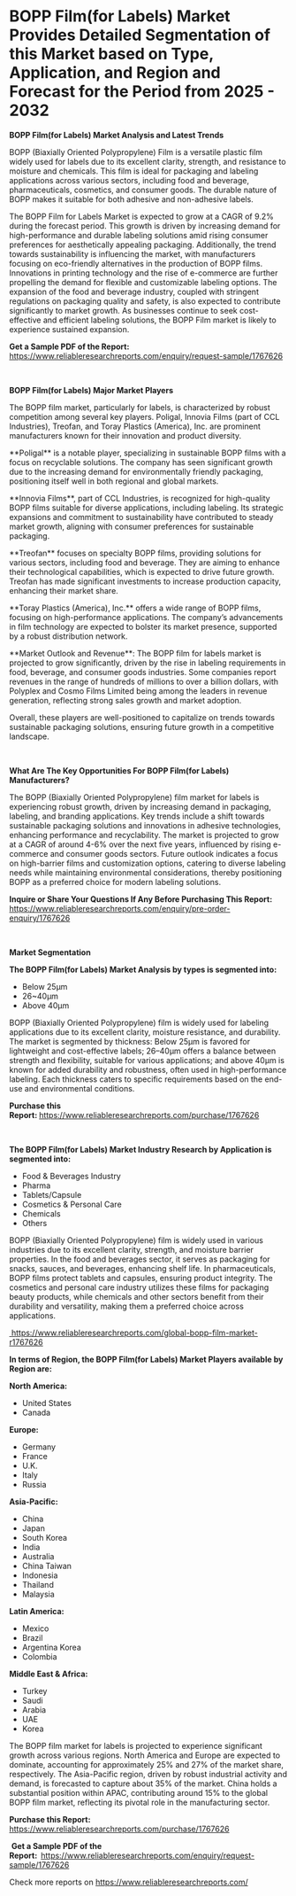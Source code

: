 <p><h1>BOPP Film(for Labels) Market Provides Detailed Segmentation of this Market based on Type, Application, and Region and Forecast for the Period from 2025 - 2032</h1></p><p><strong>BOPP Film(for Labels) Market Analysis and Latest Trends</strong></p>
<p><p>BOPP (Biaxially Oriented Polypropylene) Film is a versatile plastic film widely used for labels due to its excellent clarity, strength, and resistance to moisture and chemicals. This film is ideal for packaging and labeling applications across various sectors, including food and beverage, pharmaceuticals, cosmetics, and consumer goods. The durable nature of BOPP makes it suitable for both adhesive and non-adhesive labels.</p><p>The BOPP Film for Labels Market is expected to grow at a CAGR of 9.2% during the forecast period. This growth is driven by increasing demand for high-performance and durable labeling solutions amid rising consumer preferences for aesthetically appealing packaging. Additionally, the trend towards sustainability is influencing the market, with manufacturers focusing on eco-friendly alternatives in the production of BOPP films. Innovations in printing technology and the rise of e-commerce are further propelling the demand for flexible and customizable labeling options. The expansion of the food and beverage industry, coupled with stringent regulations on packaging quality and safety, is also expected to contribute significantly to market growth. As businesses continue to seek cost-effective and efficient labeling solutions, the BOPP Film market is likely to experience sustained expansion.</p></p>
<p><strong>Get a Sample PDF of the Report:&nbsp;</strong> <a href="https://www.reliableresearchreports.com/enquiry/request-sample/1767626?utm_campaign=2179&utm_medium=2&utm_source=Github&utm_content=ia&utm_term=02022025&utm_id=bopp-filmfor-labels">https://www.reliableresearchreports.com/enquiry/request-sample/1767626</a></p>
<p>&nbsp;</p>
<p><strong>BOPP Film(for Labels) Major Market Players</strong></p>
<p><p>The BOPP film market, particularly for labels, is characterized by robust competition among several key players. Poligal, Innovia Films (part of CCL Industries), Treofan, and Toray Plastics (America), Inc. are prominent manufacturers known for their innovation and product diversity.</p><p>**Poligal** is a notable player, specializing in sustainable BOPP films with a focus on recyclable solutions. The company has seen significant growth due to the increasing demand for environmentally friendly packaging, positioning itself well in both regional and global markets.</p><p>**Innovia Films**, part of CCL Industries, is recognized for high-quality BOPP films suitable for diverse applications, including labeling. Its strategic expansions and commitment to sustainability have contributed to steady market growth, aligning with consumer preferences for sustainable packaging.</p><p>**Treofan** focuses on specialty BOPP films, providing solutions for various sectors, including food and beverage. They are aiming to enhance their technological capabilities, which is expected to drive future growth. Treofan has made significant investments to increase production capacity, enhancing their market share.</p><p>**Toray Plastics (America), Inc.** offers a wide range of BOPP films, focusing on high-performance applications. The company’s advancements in film technology are expected to bolster its market presence, supported by a robust distribution network.</p><p>**Market Outlook and Revenue**: The BOPP film for labels market is projected to grow significantly, driven by the rise in labeling requirements in food, beverage, and consumer goods industries. Some companies report revenues in the range of hundreds of millions to over a billion dollars, with Polyplex and Cosmo Films Limited being among the leaders in revenue generation, reflecting strong sales growth and market adoption.</p><p>Overall, these players are well-positioned to capitalize on trends towards sustainable packaging solutions, ensuring future growth in a competitive landscape.</p></p>
<p>&nbsp;</p>
<p><strong>What Are The Key Opportunities For BOPP Film(for Labels) Manufacturers?</strong></p>
<p><p>The BOPP (Biaxially Oriented Polypropylene) film market for labels is experiencing robust growth, driven by increasing demand in packaging, labeling, and branding applications. Key trends include a shift towards sustainable packaging solutions and innovations in adhesive technologies, enhancing performance and recyclability. The market is projected to grow at a CAGR of around 4-6% over the next five years, influenced by rising e-commerce and consumer goods sectors. Future outlook indicates a focus on high-barrier films and customization options, catering to diverse labeling needs while maintaining environmental considerations, thereby positioning BOPP as a preferred choice for modern labeling solutions.</p></p>
<p><strong>Inquire or Share Your Questions If Any Before Purchasing This Report:</strong> <a href="https://www.reliableresearchreports.com/enquiry/pre-order-enquiry/1767626?utm_campaign=2179&utm_medium=2&utm_source=Github&utm_content=ia&utm_term=02022025&utm_id=bopp-filmfor-labels">https://www.reliableresearchreports.com/enquiry/pre-order-enquiry/1767626</a></p>
<p>&nbsp;</p>
<p><strong>Market Segmentation</strong></p>
<p><strong>The BOPP Film(for Labels) Market Analysis by types is segmented into:</strong></p>
<p><ul><li>Below 25μm</li><li>26~40μm</li><li>Above 40μm</li></ul></p>
<p><p>BOPP (Biaxially Oriented Polypropylene) film is widely used for labeling applications due to its excellent clarity, moisture resistance, and durability. The market is segmented by thickness: Below 25μm is favored for lightweight and cost-effective labels; 26–40μm offers a balance between strength and flexibility, suitable for various applications; and above 40μm is known for added durability and robustness, often used in high-performance labeling. Each thickness caters to specific requirements based on the end-use and environmental conditions.</p></p>
<p><strong>Purchase this Report:&nbsp;</strong><a href="https://www.reliableresearchreports.com/purchase/1767626?utm_campaign=2179&utm_medium=2&utm_source=Github&utm_content=ia&utm_term=02022025&utm_id=bopp-filmfor-labels">https://www.reliableresearchreports.com/purchase/1767626</a></p>
<p>&nbsp;</p>
<p><strong>The BOPP Film(for Labels) Market Industry Research by Application is segmented into:</strong></p>
<p><ul><li>Food & Beverages Industry</li><li>Pharma</li><li>Tablets/Capsule</li><li>Cosmetics & Personal Care</li><li>Chemicals</li><li>Others</li></ul></p>
<p><p>BOPP (Biaxially Oriented Polypropylene) film is widely used in various industries due to its excellent clarity, strength, and moisture barrier properties. In the food and beverages sector, it serves as packaging for snacks, sauces, and beverages, enhancing shelf life. In pharmaceuticals, BOPP films protect tablets and capsules, ensuring product integrity. The cosmetics and personal care industry utilizes these films for packaging beauty products, while chemicals and other sectors benefit from their durability and versatility, making them a preferred choice across applications.</p></p>
<p><a href="https://www.reliableresearchreports.com/global-bopp-film-market-r1767626?utm_campaign=2179&utm_medium=2&utm_source=Github&utm_content=ia&utm_term=02022025&utm_id=bopp-filmfor-labels">&nbsp;https://www.reliableresearchreports.com/global-bopp-film-market-r1767626</a></p>
<p><strong>In terms of Region, the BOPP Film(for Labels) Market Players available by Region are:</strong></p>
<p>
    <p> <strong> North America: </strong>
        <ul>
            <li>United States</li>
            <li>Canada</li>
        </ul>
        </p> 
    <p> <strong> Europe: </strong>
        <ul>
            <li>Germany</li>
            <li>France</li>
            <li>U.K.</li>
            <li>Italy</li>
            <li>Russia</li>
        </ul>
        </p> 
    <p> <strong> Asia-Pacific: </strong>
        <ul>
            <li>China</li>
            <li>Japan</li>
            <li>South Korea</li>
            <li>India</li>
            <li>Australia</li>
            <li>China Taiwan</li>
            <li>Indonesia</li>
            <li>Thailand</li>
            <li>Malaysia</li>
        </ul>
        </p> 
    <p> <strong> Latin America: </strong>
        <ul>
            <li>Mexico</li>
            <li>Brazil</li>
            <li>Argentina Korea</li>
            <li>Colombia</li>
        </ul>
        </p> 
    <p> <strong> Middle East & Africa: </strong>
        <ul>
            <li>Turkey</li>
            <li>Saudi</li>
            <li>Arabia</li>
            <li>UAE</li>
            <li>Korea</li>
        </ul>
    </p>
    </p>
<p><p>The BOPP film market for labels is projected to experience significant growth across various regions. North America and Europe are expected to dominate, accounting for approximately 25% and 27% of the market share, respectively. The Asia-Pacific region, driven by robust industrial activity and demand, is forecasted to capture about 35% of the market. China holds a substantial position within APAC, contributing around 15% to the global BOPP film market, reflecting its pivotal role in the manufacturing sector.</p></p>
<p><strong>Purchase this Report: </strong><a href="https://www.reliableresearchreports.com/purchase/1767626?utm_campaign=2179&utm_medium=2&utm_source=Github&utm_content=ia&utm_term=02022025&utm_id=bopp-filmfor-labels">https://www.reliableresearchreports.com/purchase/1767626</a></p>
<p>&nbsp;<strong>Get a Sample PDF of the Report:&nbsp;&nbsp;</strong><a href="https://www.reliableresearchreports.com/enquiry/request-sample/1767626?utm_campaign=2179&utm_medium=2&utm_source=Github&utm_content=ia&utm_term=02022025&utm_id=bopp-filmfor-labels">https://www.reliableresearchreports.com/enquiry/request-sample/1767626</a></p>
<p><strong></strong></p>
<p>Check more reports on <a href="https://www.reliableresearchreports.com/?utm_campaign=2179&utm_medium=2&utm_source=Github&utm_content=ia&utm_term=02022025&utm_id=bopp-filmfor-labels">https://www.reliableresearchreports.com/</a></p>
